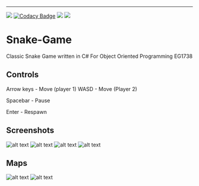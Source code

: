 ***
![](https://img.shields.io/appveyor/ci/SALTx/SnakeGame.svg)
[![Codacy Badge](https://api.codacy.com/project/badge/Grade/b915313431b4464c85d73ffb32003a8d)](https://www.codacy.com/app/SALTx/SnakeGame?utm_source=github.com&amp;utm_medium=referral&amp;utm_content=SALTx/SnakeGame&amp;utm_campaign=Badge_Grade)
![](https://img.shields.io/github/downloads/SALTx/SnakeGame/latest/total.svg)
![](https://img.shields.io/github/license/SALTx/SnakeGame.svg)

# Snake-Game
Classic Snake Game written in C#
For Object Oriented Programming EG1738

## Controls
Arrow keys - Move (player 1)
WASD - Move (Player 2)

Spacebar - Pause

Enter - Respawn

## Screenshots
![alt text](https://github.com/SALTx/SnakeGame/blob/master/Screenshots/Game.png "Game Screen")
![alt text](https://github.com/SALTx/SnakeGame/blob/master/Screenshots/Settings.png "Settings Screen")
![alt text](https://github.com/SALTx/SnakeGame/blob/master/Screenshots/Profiles.png "Profiles Screen")
![alt text](https://github.com/SALTx/SnakeGame/blob/master/Screenshots/Map.png "Map Screen")

## Maps

![alt text](https://github.com/SALTx/SnakeGame/blob/master/Screenshots/Maps/grassBackground-01.jpg "Grass Map")
![alt text](https://github.com/SALTx/SnakeGame/blob/master/Screenshots/Maps/sandBackground-01.jpg "Desert Map")

